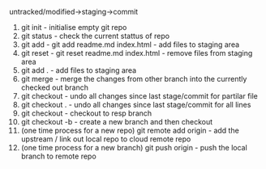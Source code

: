 untracked/modified->staging->commit

1.	git init - initialise empty git repo
2.	git status - check the current stattus of repo
3.	git add <filename> - git add readme.md index.html - add files to staging area
4.	git reset <filename> - git reset readme.md index.html - remove files from staging area
5.	git add . - add files to staging area
6.	git merge <branch-name> - merge the changes from other branch into the currently checked out branch
7.	git checkout <filename> - undo all changes since last stage/commit for partilar file
8.	git checkout . - undo all changes since last stage/commit for all lines
9.	git checkout <branch-name> - checkout to resp branch
10.	git checkout -b <branch-name> - create a new branch and then checkout
11.	(one time process for a new repo) git remote add origin <repo url> - add the upstream / link out local repo to cloud remote repo
12.	(one time process for a new branch) git push origin <branch-name> - push the local branch to remote repo
